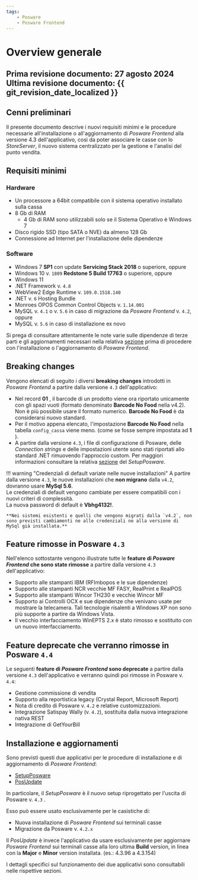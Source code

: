 ```yaml
---
tags:
    - Posware
    - Posware Frontend
---
```


# Overview generale

**Prima revisione documento: 27 agosto 2024** <br>
**Ultima revisione documento: {{ git_revision_date_localized }}**
---

## Cenni preliminari
Il presente documento descrive i nuovi requisiti minimi e le procedure necessarie all'installazione o all'aggiornamento di *Posware Frontend* alla versione 4.3 dell'applicativo, così da poter associare le casse con lo *StoreServer*, il nuovo sistema centralizzato per la gestione e l'analisi del punto vendita.

## Requisiti minimi
### Hardware
- Un processore a 64bit compatibile con il sistema operativo installato sulla cassa
- 8 Gb di RAM
    - 4 Gb di RAM sono utilizzabili solo se il Sistema Operativo è Windows 7
- Disco rigido SSD (tipo SATA o NVE) da almeno 128 Gb
- Connessione ad Internet per l'installazione delle dipendenze

### Software
- Windows 7 **SP1** con update **Servicing Stack 2018** o superiore, oppure
- Windows 10 v. `1809` **Redstone 5 Build 17763** o superiore, oppure
- Windows 11
- .NET Framework v. `4.8`
- WebView2 Edge Runtime v. `109.0.1518.140`
- .NET v. `6` Hosting Bundle
- Monroes OPOS Common Control Objects v. `1.14.001`
- MySQL v. `4.1` o v. `5.6` in caso di migrazione da *Posware Frontend* v. `4.2`, oppure
- MySQL v. `5.6` in caso di installazione ex novo

Si prega di consultare attentamente le note varie sulle dipendenze di terze parti e gli aggiornamenti necessari nella relativa [sezione](./dipendenze-aggiornamenti-necessari.md) prima di procedere con l'installazione o l'aggiornamento di *Posware Frontend*. 

## Breaking changes
Vengono elencati di seguito i diversi **breaking changes** introdotti in *Posware Frontend* a partire dalla versione `4.3` dell'applicativo:

- Nel record **01** , il barcode di un prodotto viene ora riportato unicamente con gli spazi vuoti (formato denominato **Barcode No Food** nella v4.2). Non è più possibile usare il formato numerico. **Barcode No Food** è da considerarsi nuovo standard.
- Per il motivo appena elencato, l'impostazione **Barcode No Food** nella tabella `config_cassa` viene meno. (come se fosse sempre impostata ad **1** ).
- A partire dalla versione `4.3`, i file di configurazione di Posware, delle *Connection strings* e delle impostazioni utente sono stati riportati allo standard .NET rimuovendo l'approccio custom. Per maggiori informazioni consultare la relativa [sezione](./setup-posware.md#aggiornamento-dei-file-di-configurazione) del *SetupPosware*.

!!! warning "Credenziali di default variate nelle nuove installazioni"
    A partire dalla versione `4.3`, le nuove installazioni che **non migrano** dalla `v4.2`, dovranno usare **MySql 5.6**. 
    <br>Le credenziali di default vengono cambiate per essere compatibili con i nuovi criteri di complessità.<br>La nuova password di default è **Vbhg4132!**.
    
    **Nei sistemi esistenti e quelli che vengono migrati dalla `v4.2`, non sono previsti cambiamenti ne alle credenziali ne alla versione di MySql già installata.**


## Feature rimosse in Posware `4.3`
Nell'elenco sottostante vengono illustrate tutte le **feature di *Posware Frontend* che sono state rimosse** a partire dalla versione `4.3` dell'applicativo:

- Supporto alle stampanti IBM (RFImbopos e le sue dipendenze)
- Supporto alle stampanti NCR vecchie MF FASY, RealPrint e RealPOS
- Supporto alle stampanti Wincor TH230 e vecchie Wincor MF
- Supporto ai Controlli OCX e sue dipendenze che venivano usate per mostrare la telecamera. Tali tecnologie risalenti a Windows XP non sono più supporte a partire da Windows Vista.
- Il vecchio interfacciamento WinEPTS 2.x è stato rimosso e sostituito con un nuovo interfacciamento.

## Feature deprecate che verranno rimosse in Posware `4.4`
Le seguenti **feature di *Posware Frontend* sono deprecate** a partire dalla versione `4.3` dell'applicativo e verranno quindi poi rimosse in Posware v. `4.4`:

- Gestione commissione di vendita
- Supporto alla reportistica legacy (Crystal Report, Microsoft Report)
- Nota di credito di Posware v. `4.2` e relative customizzazioni.
- Integrazione Satispay Wally (v. `4.2`), sostituita dalla nuova integrazione nativa REST
- Integrazione di GetYourBill

## Installazione e aggiornamenti
Sono previsti questi due applicativi per le procedure di installazione e di aggiornamento di *Posware Frontend*:

- [SetupPosware](./setup-posware.md)
- [PosUpdate](./pos-update.md)

In particolare, il *SetupPosware* è il nuovo setup riprogettato per l'uscita di Posware v. `4.3` .

Esso può essere usato esclusivamente per le casistiche di:
- Nuova installazione di *Posware Frontend* sui terminali casse
- Migrazione da Posware v. `4.2.x`

Il *PosUpdate* è invece l'applicativo da usare esclusivamente per aggiornare *Posware Frontend* sui terminali casse alla loro ultima **Build** version, in linea con la **Major** e **Minor** version installata. (es.: 4.3.96 a 4.3.154)

I dettagli specifici sul funzionamento dei due applicativi sono consultabili nelle rispettive sezioni.